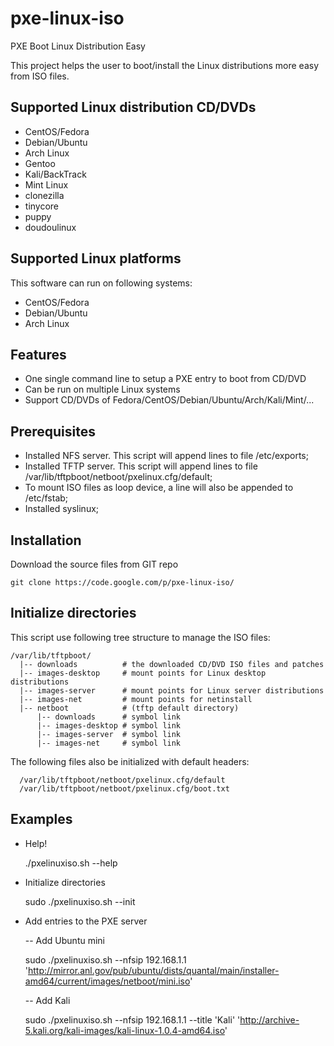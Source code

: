 pxe-linux-iso
=============

PXE Boot Linux Distribution Easy


This project helps the user to boot/install the Linux distributions more easy from ISO files.

Supported Linux distribution CD/DVDs
------------------------------------
  * CentOS/Fedora
  * Debian/Ubuntu
  * Arch Linux
  * Gentoo
  * Kali/BackTrack
  * Mint Linux
  * clonezilla
  * tinycore
  * puppy
  * doudoulinux

Supported Linux platforms
-------------------------

This software can run on following systems:

  * CentOS/Fedora
  * Debian/Ubuntu
  * Arch Linux

Features
--------
  * One single command line to setup a PXE entry to boot from CD/DVD
  * Can be run on multiple Linux systems
  * Support CD/DVDs of Fedora/CentOS/Debian/Ubuntu/Arch/Kali/Mint/...

Prerequisites
-------------

  * Installed NFS server. This script will append lines to file /etc/exports;
  * Installed TFTP server. This script will append lines to file
     /var/lib/tftpboot/netboot/pxelinux.cfg/default;
  * To mount ISO files as loop device, a line will also be appended to /etc/fstab;
  * Installed syslinux;

Installation
------------
  Download the source files from GIT repo

    git clone https://code.google.com/p/pxe-linux-iso/

Initialize directories
----------------------

  This script use following tree structure to manage the ISO files:

    /var/lib/tftpboot/
      |-- downloads          # the downloaded CD/DVD ISO files and patches
      |-- images-desktop     # mount points for Linux desktop distributions
      |-- images-server      # mount points for Linux server distributions
      |-- images-net         # mount points for netinstall
      |-- netboot            # (tftp default directory)
          |-- downloads      # symbol link
          |-- images-desktop # symbol link
          |-- images-server  # symbol link
          |-- images-net     # symbol link

  The following files also be initialized with default headers:

      /var/lib/tftpboot/netboot/pxelinux.cfg/default
      /var/lib/tftpboot/netboot/pxelinux.cfg/boot.txt

Examples
--------
  * Help!

    ./pxelinuxiso.sh --help

  * Initialize directories

    sudo ./pxelinuxiso.sh --init

  * Add entries to the PXE server

    -- Add Ubuntu mini

      sudo ./pxelinuxiso.sh --nfsip 192.168.1.1 'http://mirror.anl.gov/pub/ubuntu/dists/quantal/main/installer-amd64/current/images/netboot/mini.iso'

    -- Add Kali

      sudo ./pxelinuxiso.sh --nfsip 192.168.1.1 --title 'Kali' 'http://archive-5.kali.org/kali-images/kali-linux-1.0.4-amd64.iso'

